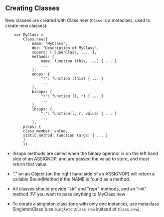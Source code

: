 ## Creating Classes

New classes are created with Class.new
(`Class` is a metaclass, used to create new classes):

```
    var MyClass =
        Class.new({
            name: "MyClass",
            doc: "Description of MyClass",
            supers: [ SuperClass, .... ],
            methods: {
                name: function (this, ...) { ... }
                ...
            },
            unops: {
                "!": function (this) { ... }
                ...
            },
            binops: {
                "+": function (l, r) { ... }
                ...
            },
            lhsops: {
                ".": function(l, r, value) { ... }
                ...
            },
	    props: {
		class_member: value,
		static_method: function (args) { ... }
	    }
        })
```

* lhsops methods are called when the binary operator is on the left hand side
	of an ASSIGNOP, and are passed the value to store, and must
	return that value.

* "." on an Object (on the right hand side of an ASSIGNOP)
	will return a callable BoundMethod if the NAME is found as a method.

* All classes should provide "str" and "repr" methods, and an "init"
	method *IFF* you want to pass anything to MyClass.new

* To create a singleton class (one with only one instance), use
	metaclass SingletonClass (use `SingletonClass.new` instead of
	`Class.new`).
